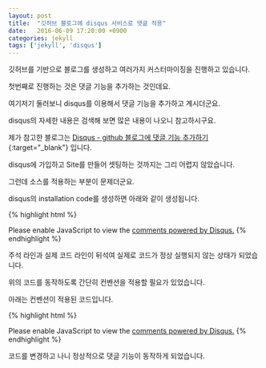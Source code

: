 ```yaml
---
layout: post
title:  "깃허브 블로그에 disqus 서비스로 댓글 적용"
date:   2016-06-09 17:20:00 +0900
categories: jekyll
tags: ['jekyll', 'disqus']
---
```

깃허브를 기반으로 블로그를 생성하고 여러가지 커스터마이징을 진행하고 있습니다.

첫번째로 진행하는 것은 댓글 기능을 추가하는 것인데요.

여기저기 둘러보니 disqus를 이용해서 댓글 기능을 추가하고 계시더군요.

disqus의 자세한 내용은 검색해 보면 많은 내용이 나오니 참고하시구요.

제가 참고한 블로그는 [Disqus - github 블로그에 댓글 기능 추가하기](http://djflexible.github.io/blog/disqus.html){:target="_blank"} 입니다.

disqus에 가입하고 Site를 만들어 셋팅하는 것까지는 그리 어렵지 않았습니다.

그런데 소스를 적용하는 부분이 문제더군요.

disqus의 installation code를 생성하면 아래와 같이 생성됩니다.

{% highlight html %}
<div id="disqus_thread"></div> <script> /** * RECOMMENDED CONFIGURATION VARIABLES: EDIT AND UNCOMMENT THE SECTION BELOW TO INSERT DYNAMIC VALUES FROM YOUR PLATFORM OR CMS. * LEARN WHY DEFINING THESE VARIABLES IS IMPORTANT: https://disqus.com/admin/universalcode/#configuration-variables */ /* var disqus_config = function () { this.page.url = PAGE_URL; // Replace PAGE_URL with your page's canonical URL variable this.page.identifier = PAGE_IDENTIFIER; // Replace PAGE_IDENTIFIER with your page's unique identifier variable }; */ (function() { // DON'T EDIT BELOW THIS LINE var d = document, s = d.createElement('script'); s.src = '//******.disqus.com/embed.js'; s.setAttribute('data-timestamp', +new Date()); (d.head || d.body).appendChild(s); })(); </script> <noscript>Please enable JavaScript to view the <a href="https://disqus.com/?ref_noscript" rel="nofollow">comments powered by Disqus.</a></noscript>
{% endhighlight %}

주석 라인과 실제 코드 라인이 뒤석여 실제로 코드가 정상 실행되지 않는 상태가 되었습니다.

위의 코드를 동작하도록 간단히 컨벤션을 적용할 필요가 있었습니다.

아래는 컨벤션이 적용된 코드입니다.

{% highlight html %}
<div id="disqus_thread"></div>
<script>
/**
* RECOMMENDED CONFIGURATION VARIABLES: EDIT AND UNCOMMENT THE SECTION BELOW TO INSERT DYNAMIC VALUES FROM YOUR PLATFORM OR CMS.
* LEARN WHY DEFINING THESE VARIABLES IS IMPORTANT: https://disqus.com/admin/universalcode/#configuration-variables
*/
/* var disqus_config = function () { this.page.url = PAGE_URL;
// Replace PAGE_URL with your page's canonical URL variable
this.page.identifier = PAGE_IDENTIFIER;
// Replace PAGE_IDENTIFIER with your page's unique identifier variable };
*/
(function() {
// DON'T EDIT BELOW THIS LINE
var d = document, s = d.createElement('script');
s.src = '//******.disqus.com/embed.js';
s.setAttribute('data-timestamp', +new Date());
(d.head || d.body).appendChild(s); })();
</script>
<noscript>
Please enable JavaScript to view the <a href="https://disqus.com/?ref_noscript" rel="nofollow">comments powered by Disqus.</a>
</noscript>
{% endhighlight %}

코드를 변경하고 나니 정상적으로 댓글 기능이 동작하게 되었습니다.
